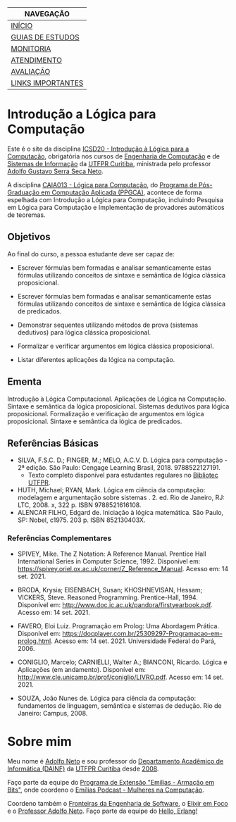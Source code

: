 |  NAVEGAÇÃO 	|
|---	        |
|  [INÍCIO]() 	        |
|  [GUIAS DE ESTUDOS](guia-de-estudos/) 	        |
|  [MONITORIA](monitoria/)	        |
|  [ATENDIMENTO](atendimento/)	        |
|  [AVALIAÇÃO](avaliacao/)	        |
|  [LINKS IMPORTANTES](links-importantes/) 	        |


# Introdução a Lógica para Computação 

Este é o site da disciplina [ICSD20 - Introdução à Lógica para a Computação](https://logicaparacomputacao.github.io/), obrigatória nos cursos de [Engenharia de Computação](http://www.utfpr.edu.br/cursos/graduacao/bacharelado/engenharia-da-computacao) e de [Sistemas de Informação](https://portal.utfpr.edu.br/cursos/graduacao/bacharelado/sistemas-de-informacao) da [UTFPR Curitiba](http://www.utfpr.edu.br/campus/curitiba), ministrada pelo professor [Adolfo Gustavo Serra Seca Neto](http://adolfont.github.io/).

A disciplina [CAIA013 - Lógica para Computação](http://www.utfpr.edu.br/cursos/coordenacoes/stricto-sensu/ppgca-ct/documentos/ementario/disciplinas-especificas/linha-de-pesquisa-em-sistemas-inteligentes-e-logica/caia013-logica-para-computacao), do [Programa de Pós-Graduação em Computação Aplicada (PPGCA)](http://www.utfpr.edu.br/cursos/coordenacoes/stricto-sensu/ppgca-ct), acontece de forma espelhada com Introdução a Lógica para Computação, incluindo  Pesquisa em Lógica para Computação e Implementação de provadores automáticos de teoremas.



## Objetivos

Ao final do curso, a pessoa estudante deve ser capaz de:

 - Escrever fórmulas bem formadas e analisar semanticamente estas fórmulas utilizando conceitos de sintaxe e semântica de lógica clássica proposicional.

- Escrever fórmulas bem formadas e analisar semanticamente estas fórmulas utilizando conceitos de sintaxe e semântica de lógica clássica de predicados.

 - Demonstrar sequentes utilizando métodos de prova (sistemas dedutivos) para lógica clássica proposicional.

 - Formalizar e verificar argumentos em lógica clássica proposicional.

 - Listar diferentes aplicações da lógica na computação.


## Ementa

Introdução à Lógica Computacional. Aplicações de Lógica na Computação. Sintaxe e semântica da lógica proposicional. Sistemas dedutivos para lógica proposicional. Formalização e verificação de argumentos em lógica proposicional. Sintaxe e semântica da lógica de predicados.

## Referências Básicas

 - SILVA, F.S.C. D.; FINGER, M.; MELO, A.C.V. D. Lógica para computação - 2ª edição. São Paulo: Cengage Learning Brasil, 2018. 9788522127191. 
    - Texto completo disponível para estudantes regulares no [Bibliotec UTFPR](https://portal.utfpr.edu.br/biblioteca/bibliotec). 
 -  HUTH, Michael; RYAN, Mark. Lógica em ciência da computação: modelagem e argumentação sobre sistemas . 2. ed. Rio de Janeiro, RJ: LTC, 2008. x, 322 p. ISBN 9788521616108.
 -  ALENCAR FILHO, Edgard de. Iniciação à lógica matemática. São Paulo, SP: Nobel, c1975. 203 p. ISBN 852130403X.


### Referências Complementares

  * SPIVEY, Mike. The Z Notation: A Reference Manual. Prentice Hall International Series in Computer Science, 1992. Disponível em: <https://spivey.oriel.ox.ac.uk/corner/Z_Reference_Manual>. Acesso em: 14 set. 2021.

  * BRODA, Krysia; EISENBACH, Susan; KHOSHNEVISAN, Hessam; VICKERS, Steve. Reasoned Programming. Prentice-Hall, 1994. Disponível em: <http://www.doc.ic.ac.uk/pandora/firstyearbook.pdf>. Acesso em: 14 set. 2021.

  * FAVERO, Eloi Luiz. Programação em Prolog: Uma Abordagem Prática. Disponível em: <https://docplayer.com.br/25309297-Programacao-em-prolog.html>. Acesso em: 14 set. 2021. Universidade Federal do Pará, 2006.

  * CONIGLIO, Marcelo; CARNIELLI, Walter A.; BIANCONI, Ricardo. Lógica e Aplicações (em andamento). Disponível em: <http://www.cle.unicamp.br/prof/coniglio/LIVRO.pdf>. Acesso em: 14 set. 2021.
  
  * SOUZA, João Nunes de. Lógica para ciência da computação: fundamentos de linguagem, semântica e sistemas de dedução. Rio de Janeiro: Campus, 2008.

# Sobre mim

Meu nome é [Adolfo Neto](https://adolfont.github.io/) e sou professor do [Departamento Acadêmico de Informática (DAINF)](https://utfpr.curitiba.br/dainf/) da [UTFPR Curitiba](https://utfpr.curitiba.br/) desde [2008](https://pt.wikipedia.org/wiki/2008).

Faço parte da equipe do [Programa de Extensão "Emílias - Armação em Bits"](https://utfpr.curitiba.br/emilias), onde coordeno o [Emílias Podcast - Mulheres na Computação](https://adolfont.github.io/extension/podcasts/emilias).

Coordeno também o [Fronteiras da Engenharia de Software](https://fronteirases.github.io/), o [Elixir em Foco](https://www.elixiremfoco.com/) e o [Professor Adolfo Neto](https://podcasters.spotify.com/pod/show/adolfont). Faço parte da equipe do [Hello, Erlang!](https://helloerlang.github.io/)
